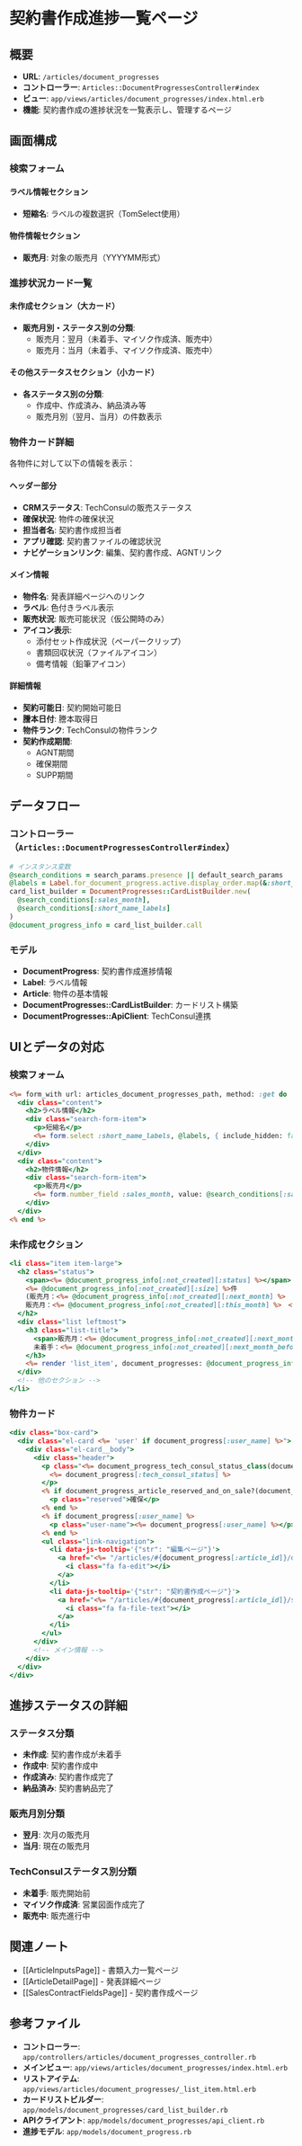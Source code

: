 # 契約書作成進捗一覧ページ

## 概要
- **URL**: `/articles/document_progresses`
- **コントローラー**: `Articles::DocumentProgressesController#index`
- **ビュー**: `app/views/articles/document_progresses/index.html.erb`
- **機能**: 契約書作成の進捗状況を一覧表示し、管理するページ

## 画面構成

### 検索フォーム
#### ラベル情報セクション
- **短縮名**: ラベルの複数選択（TomSelect使用）

#### 物件情報セクション
- **販売月**: 対象の販売月（YYYYMM形式）

### 進捗状況カード一覧
#### 未作成セクション（大カード）
- **販売月別・ステータス別の分類**:
  - 販売月：翌月（未着手、マイソク作成済、販売中）
  - 販売月：当月（未着手、マイソク作成済、販売中）

#### その他ステータスセクション（小カード）
- **各ステータス別の分類**:
  - 作成中、作成済み、納品済み等
  - 販売月別（翌月、当月）の件数表示

### 物件カード詳細
各物件に対して以下の情報を表示：

#### ヘッダー部分
- **CRMステータス**: TechConsulの販売ステータス
- **確保状況**: 物件の確保状況
- **担当者名**: 契約書作成担当者
- **アプリ確認**: 契約書ファイルの確認状況
- **ナビゲーションリンク**: 編集、契約書作成、AGNTリンク

#### メイン情報
- **物件名**: 発表詳細ページへのリンク
- **ラベル**: 色付きラベル表示
- **販売状況**: 販売可能状況（仮公開時のみ）
- **アイコン表示**:
  - 添付セット作成状況（ペーパークリップ）
  - 書類回収状況（ファイルアイコン）
  - 備考情報（鉛筆アイコン）

#### 詳細情報
- **契約可能日**: 契約開始可能日
- **謄本日付**: 謄本取得日
- **物件ランク**: TechConsulの物件ランク
- **契約作成期間**:
  - AGNT期間
  - 確保期間
  - SUPP期間

## データフロー

### コントローラー（`Articles::DocumentProgressesController#index`）
```ruby
# インスタンス変数
@search_conditions = search_params.presence || default_search_params    # 検索条件
@labels = Label.for_document_progress.active.display_order.map(&:short_name)  # ラベル一覧
card_list_builder = DocumentProgresses::CardListBuilder.new(            # カードリストビルダー
  @search_conditions[:sales_month],
  @search_conditions[:short_name_labels]
)
@document_progress_info = card_list_builder.call                        # 進捗情報
```

### モデル
- **DocumentProgress**: 契約書作成進捗情報
- **Label**: ラベル情報
- **Article**: 物件の基本情報
- **DocumentProgresses::CardListBuilder**: カードリスト構築
- **DocumentProgresses::ApiClient**: TechConsul連携

## UIとデータの対応

### 検索フォーム
```erb:8-35:app/views/articles/document_progresses/index.html.erb
<%= form_with url: articles_document_progresses_path, method: :get do |form| %>
  <div class="content">
    <h2>ラベル情報</h2>
    <div class="search-form-item">
      <p>短縮名</p>
      <%= form.select :short_name_labels, @labels, { include_hidden: false, selected: @search_conditions[:short_name_labels] }, { multiple: true, class: 'tw-w-96', data: { controller: 'multiple-tom-select' } } %>
    </div>
  </div>
  <div class="content">
    <h2>物件情報</h2>
    <div class="search-form-item">
      <p>販売月</p>
      <%= form.number_field :sales_month, value: @search_conditions[:sales_month] %>
    </div>
  </div>
<% end %>
```

### 未作成セクション
```erb:37-95:app/views/articles/document_progresses/index.html.erb
<li class="item item-large">
  <h2 class="status">
    <span><%= @document_progress_info[:not_created][:status] %></span>
    <%= @document_progress_info[:not_created][:size] %>件
    (販売月：<%= @document_progress_info[:not_created][:next_month] %>　<%= @document_progress_info[:not_created][:document_progresses_next_month].size %>件、
    販売月：<%= @document_progress_info[:not_created][:this_month] %>　<%= @document_progress_info[:not_created][:document_progresses_this_month].size %>件)
  </h2>
  <div class="list leftmost">
    <h3 class="list-title">
      <span>販売月：<%= @document_progress_info[:not_created][:next_month] %></span>
      未着手：<%= @document_progress_info[:not_created][:next_month_before_sale].size %>件
    </h3>
    <%= render 'list_item', document_progresses: @document_progress_info[:not_created][:next_month_before_sale], document_progress_status: @document_progress_info[:not_created][:status] %>
  </div>
  <!-- 他のセクション -->
</li>
```

### 物件カード
```erb:1-171:app/views/articles/document_progresses/_list_item.html.erb
<div class="box-card">
  <div class="el-card <%= 'user' if document_progress[:user_name] %>">
    <div class="el-card__body">
      <div class="header">
        <p class="<%= document_progress_tech_consul_status_class(document_progress[:tech_consul_status]) %>">
          <%= document_progress[:tech_consul_status] %>
        </p>
        <% if document_progress_article_reserved_and_on_sale?(document_progress) %>
          <p class="reserved">確保</p>
        <% end %>
        <% if document_progress[:user_name] %>
          <p class="user-name"><%= document_progress[:user_name] %></p>
        <% end %>
        <ul class="link-navigation">
          <li data-js-tooltip='{"str": "編集ページ"}'>
            <a href="<%= "/articles/#{document_progress[:article_id]}/document_progresses/edit" %>" class="link" target="_blank">
              <i class="fa fa-edit"></i>
            </a>
          </li>
          <li data-js-tooltip='{"str": "契約書作成ページ"}'>
            <a href="<%= "/articles/#{document_progress[:article_id]}/sales_contract_fields/#{document_progress[:sales_contract_field_id]}/sales_agreement/edit" %>" class="link" target="_blank">
              <i class="fa fa-file-text"></i>
            </a>
          </li>
        </ul>
      </div>
      <!-- メイン情報 -->
    </div>
  </div>
</div>
```

## 進捗ステータスの詳細

### ステータス分類
- **未作成**: 契約書作成が未着手
- **作成中**: 契約書作成中
- **作成済み**: 契約書作成完了
- **納品済み**: 契約書納品完了

### 販売月別分類
- **翌月**: 次月の販売月
- **当月**: 現在の販売月

### TechConsulステータス別分類
- **未着手**: 販売開始前
- **マイソク作成済**: 営業図面作成完了
- **販売中**: 販売進行中

## 関連ノート
- [[ArticleInputsPage]] - 書類入力一覧ページ
- [[ArticleDetailPage]] - 発表詳細ページ
- [[SalesContractFieldsPage]] - 契約書作成ページ

## 参考ファイル
- **コントローラー**: `app/controllers/articles/document_progresses_controller.rb`
- **メインビュー**: `app/views/articles/document_progresses/index.html.erb`
- **リストアイテム**: `app/views/articles/document_progresses/_list_item.html.erb`
- **カードリストビルダー**: `app/models/document_progresses/card_list_builder.rb`
- **APIクライアント**: `app/models/document_progresses/api_client.rb`
- **進捗モデル**: `app/models/document_progress.rb` 